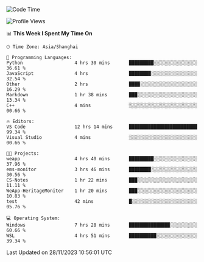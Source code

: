 <!--START_SECTION:waka-->
![Code Time](http://img.shields.io/badge/Code%20Time-1%2C405%20hrs%2058%20mins-blue)

![Profile Views](http://img.shields.io/badge/Profile%20Views-0-blue)

📊 **This Week I Spent My Time On** 

```text
🕑︎ Time Zone: Asia/Shanghai

💬 Programming Languages: 
Python                   4 hrs 30 mins       █████████░░░░░░░░░░░░░░░░   36.61 % 
JavaScript               4 hrs               ████████░░░░░░░░░░░░░░░░░   32.54 % 
Other                    2 hrs               ████░░░░░░░░░░░░░░░░░░░░░   16.29 % 
Markdown                 1 hr 38 mins        ███░░░░░░░░░░░░░░░░░░░░░░   13.34 % 
C++                      4 mins              ░░░░░░░░░░░░░░░░░░░░░░░░░   00.66 % 

🔥 Editors: 
VS Code                  12 hrs 14 mins      █████████████████████████   99.34 % 
Visual Studio            4 mins              ░░░░░░░░░░░░░░░░░░░░░░░░░   00.66 % 

🐱‍💻 Projects: 
weapp                    4 hrs 40 mins       █████████░░░░░░░░░░░░░░░░   37.96 % 
ems-monitor              3 hrs 46 mins       ████████░░░░░░░░░░░░░░░░░   30.56 % 
CS-Notes                 1 hr 22 mins        ███░░░░░░░░░░░░░░░░░░░░░░   11.11 % 
WeApp-HeritageMoniter    1 hr 20 mins        ███░░░░░░░░░░░░░░░░░░░░░░   10.83 % 
test                     42 mins             █░░░░░░░░░░░░░░░░░░░░░░░░   05.76 % 

💻 Operating System: 
Windows                  7 hrs 28 mins       ███████████████░░░░░░░░░░   60.66 % 
WSL                      4 hrs 51 mins       ██████████░░░░░░░░░░░░░░░   39.34 % 
```


 Last Updated on 28/11/2023 10:56:01 UTC
<!--END_SECTION:waka-->